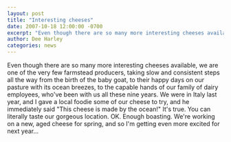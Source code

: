 ```yaml
---
layout: post
title: "Interesting cheeses"
date: 2007-10-18 12:00:00 -0700
excerpt: "Even though there are so many more interesting cheeses available, we are one of the very few farmstead ..."
author: Dee Harley
categories: news
---
```

Even though there are so many more interesting cheeses available, we
are one of the very few farmstead producers, taking slow and
consistent steps all the way from the birth of the baby goat, to their
happy days on our pasture with its ocean breezes, to the capable hands
of our family of dairy employees, who've been with us all these nine
years. We were in Italy last year, and I gave a local foodie some of
our cheese to try, and he immediately said &quot;This cheese is made
by the ocean!&quot; It's true. You can literally taste our gorgeous
location.  OK. Enough boasting. We're working on a new, aged cheese
for spring, and so I'm getting even more excited for next year...

